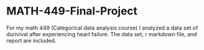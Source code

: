 # MATH-449-Final-Project

For my math 449 (Categorical data analysis course) I analyzed a data set of durivival after experiencing heart failure. The data set, r markdown file, and report are included. 
